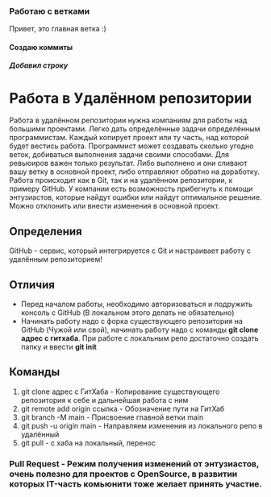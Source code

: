 ### Работаю с ветками
Привет, это главная ветка :)
#### Создаю коммиты
##### Добавил строку

# Работа в Удалённом репозитории
Работа в удалённом репозитории нужна компаниям для работы над большими проектами. Легко дать определённые задачи определённым программистам. Каждый копирует проект или ту часть, над которой будет вестись работа.
Программист может создавать сколько угодно веток, добиваться выполнения задачи своими способами. Для ревьюиров важен только результат.
Либо выполнено и они сливают вашу ветку в основной проект, либо отправляют обратно на доработку.
Работа происходит как в Git, так и на удалённом репозитории, к примеру GitHub.
У компании есть возможность прибегнуть к помощи энтузиастов, которые найдут ошибки или найдут оптимальное решение.
Можно отклонить или внести изменения в основной проект.

## Определения
GitHub - сервис, который интегрируется с Git и настраивает работу с удалённым репозиторием!


## Отличия
* Перед началом работы, необходимо авторизоваться и подружить консоль с GitHub (В локальном этого делать не обязательно)
* Начинать работу надо с форка существующего репозитория на GitHub (Чужой или свой), начинать работу надо с команды **git clone адрес с гитхаба**. При работе с локальным репо достаточно создать папку и ввести **git init**

## Команды
1. git clone адрес с ГитХаба - Копирование существующего репозитория к себе и дальнейшая работа с ним
2. git remote add origin ссылка - Обозначение пути на ГитХаб
3. git branch -M main - Присвоение главной ветки main
4. git push -u origin main - Направляем изменения из локального репо в удалённый
5. git pull - с хаба на локальный, перенос


### Pull Request - Режим получения изменений от энтузиастов, очень полезно для проектов с OpenSource, в развитии которых IT-часть комьюнити тоже желает принять участие. 